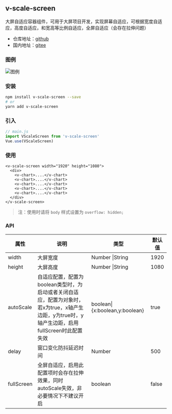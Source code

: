 ## v-scale-screen

大屏自适应容器组件，可用于大屏项目开发，实现屏幕自适应，可根据宽度自适应，高度自适应，和宽高等比例自适应，全屏自适应（会存在拉伸问题）

+ 仓库地址：[github](https://github.com/Alfred-Skyblue/v-scale-screen)
+ 国内地址：[gitee](https://gitee.com/yuan_fangY/v-scale-screen)
### 图例

![图例](./dev/assets/images/scale_screen.gif)

### 安装

```bash
npm install v-scale-screen --save
# or 
yarn add v-scale-screen
```

### 引入

```js
// main.js
import VScaleScreen from 'v-scale-screen'
Vue.use(VScaleScreen)
```

### 使用

```vue
<v-scale-screen width="1920" height="1080">
  <div>
    <v-chart>....</v-chart>
    <v-chart>....</v-chart>
    <v-chart>....</v-chart>
    <v-chart>....</v-chart>
    <v-chart>....</v-chart>
  </div>
</v-scale-screen>
```

> 注：使用时请将 `body` 样式设置为 `overflow: hidden;`
### API
| 属性        | 说明                                                                  | 类型              | 默认值                      |
|-----------|---------------------------------------------------------------------|-----------------|--------------------------|
| width     | 大屏宽度                                                                | Number \|String         | 1920 |
| height   | 大屏高度                                                     | Number \|String | 1080 |
| autoScale | 自适应配置，配置为boolean类型时，为启动或者关闭自适应，配置为对象时，若x为true，x轴产生边距，y为true时，y轴产生边距，启用fullScreen时此配置失效 | boolean\|{x:boolean,y:boolean} | true                     |
| delay     | 窗口变化防抖延迟时间                                                          | Number          | 500                      |
| fullScreen | 全屏自适应，启用此配置项时会存在拉伸效果，同时autoScale失效，非必要情况下不建议开启 | boolean | false |

